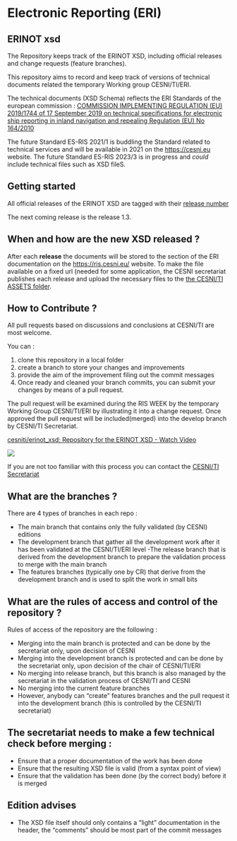 # Electronic Reporting (ERI) 
## ERINOT xsd
The Repository keeps track of the ERINOT XSD, including official releases and change requests (feature branches).

This repository aims to record and keep track of versions of technical documents related the temporary Working group CESNI/TI/ERI.

The technical documents (XSD Schema) reflects the ERI Standards of the european commission : [COMMISSION IMPLEMENTING REGULATION (EU) 2019/1744 of 17 September 2019 on technical specifications for electronic ship reporting in inland navigation and repealing Regulation (EU) No 164/2010](https://eur-lex.europa.eu/legal-content/EN/TXT/HTML/?uri=CELEX:32019R1744&from=EN)

The future Standard ES-RIS 2021/1 is buddling the Standard related to technical services and will be available in 2021 on the https://cesni.eu website.
The future Standard ES-RIS 2023/3 is in progress and *could* include technical files such as XSD fileS.

## Getting started
All official releases of the ERINOT XSD are tagged with their [release number](https://github.com/cesniti/erinot_xsd/releases)

The next coming release is the release 1.3.

## When and how are the new XSD released ? 

After each **release** the documents will be stored to the section of the ERI documentation on the https://ris.cesni.eu/ website.
To make the file available on a fixed url (needed for some application, the CESNI secretariat publishes each release and upload the necessary files to the [the CESNI/TI ASSETS folder](https//ris.cesni.eu/_assets/).

## How to Contribute ? 

All pull requests based on discussions and conclusions at CESNI/TI are most welcome.

You can : 
1. clone this repository in a local folder
2. create a branch to store your changes and improvements
3. provide the aim of the improvement filing out the commit messages
4. Once ready and cleaned your branch commits, you can submit your changes by means of a pull request. 

The pull request will be examined during the RIS WEEK by the temporary Working Group CESNI/TI/ERI by illustrating it into a change request.
Once approved the pull request will be included(merged) into the develop branch by CESNI/TI Secretariat.

<a href="https://www.loom.com/share/53be63c61701435591cc07608014d776">
    <p>cesniti/erinot_xsd: Repository for the ERINOT XSD - Watch Video</p>
    <img style="max-width:300px;" src="https://cdn.loom.com/sessions/thumbnails/53be63c61701435591cc07608014d776-with-play.gif">
  </a>

If you are not too familiar with this process you can contact the [CESNI/TI Secretariat](mailto:ti_cesni@cesni.eu)

## What are the branches ? 

There are 4 types of branches in each repo :
- The main branch that contains only the fully validated (by CESNI) editions
- The development branch that gather all the development work after it has been validated at the CESNI/TI/ERI level
-The release branch that is derived from the development branch to prepare the validation process to merge with the main branch
- The features branches (typically one by CR) that derive from the development branch and is used to split the work in small bits

## What are the rules of access and control of the repository ? 

Rules of access of the repository are the following : 
- Merging into the main branch is protected and can be done by the secretariat only, upon decision of CESNI
- Merging into the development branch is protected and can be done by the secretariat only, upon decision of the chair of CESNI/TI/ERI
- No merging into release branch, but this branch is also managed by the secretariat in the validation process of CESNI/TI and CESNI
- No merging into the current feature branches
- However, anybody can “create” features branches and the pull request it into the development branch (this is controlled by the CESNI/TI secretariat)

## The secretariat needs to make a few technical check before merging :
- Ensure that a proper documentation of the work has been done
- Ensure that the resulting XSD file is valid (from a syntax point of view)
- Ensure that the validation has been done (by the correct body) before it is merged

## Edition advises 
- The XSD file itself should only contains a “light” documentation in the header, the “comments” should be most part of the commit messages
